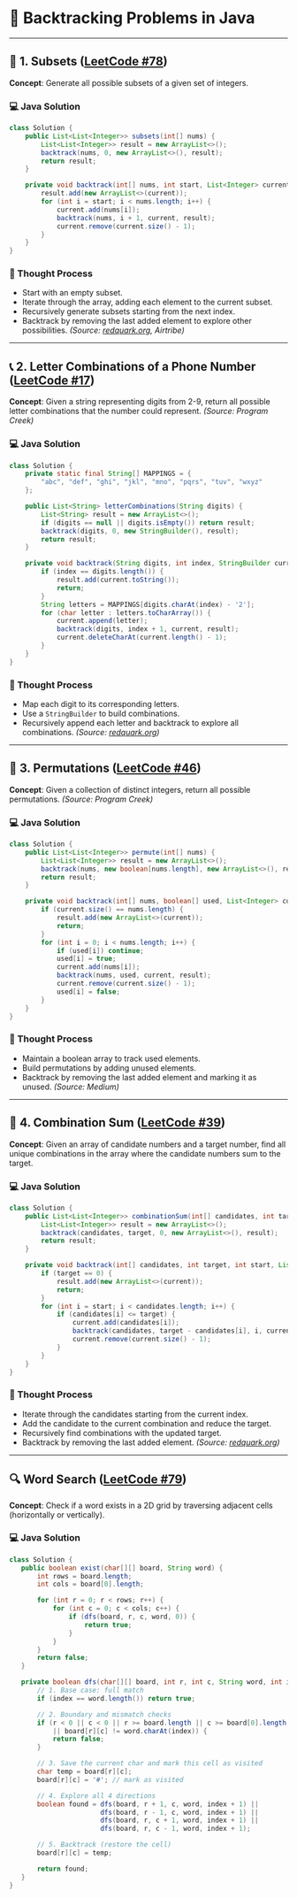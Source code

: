 
# 🔁 Backtracking Problems in Java

---

## 🧩 1. Subsets ([LeetCode #78](https://leetcode.com/problems/subsets/))

**Concept**: Generate all possible subsets of a given set of integers.

### 💻 Java Solution

```java
class Solution {
    public List<List<Integer>> subsets(int[] nums) {
        List<List<Integer>> result = new ArrayList<>();
        backtrack(nums, 0, new ArrayList<>(), result);
        return result;
    }

    private void backtrack(int[] nums, int start, List<Integer> current, List<List<Integer>> result) {
        result.add(new ArrayList<>(current));
        for (int i = start; i < nums.length; i++) {
            current.add(nums[i]);
            backtrack(nums, i + 1, current, result);
            current.remove(current.size() - 1);
        }
    }
}
````

### 🧠 Thought Process

* Start with an empty subset.
* Iterate through the array, adding each element to the current subset.
* Recursively generate subsets starting from the next index.
* Backtrack by removing the last added element to explore other possibilities.
  *(Source: [redquark.org](https://redquark.org), Airtribe)*

---

## 📞 2. Letter Combinations of a Phone Number ([LeetCode #17](https://leetcode.com/problems/letter-combinations-of-a-phone-number/))

**Concept**: Given a string representing digits from 2-9, return all possible letter combinations that the number could represent.
*(Source: Program Creek)*

### 💻 Java Solution

```java
class Solution {
    private static final String[] MAPPINGS = {
        "abc", "def", "ghi", "jkl", "mno", "pqrs", "tuv", "wxyz"
    };

    public List<String> letterCombinations(String digits) {
        List<String> result = new ArrayList<>();
        if (digits == null || digits.isEmpty()) return result;
        backtrack(digits, 0, new StringBuilder(), result);
        return result;
    }

    private void backtrack(String digits, int index, StringBuilder current, List<String> result) {
        if (index == digits.length()) {
            result.add(current.toString());
            return;
        }
        String letters = MAPPINGS[digits.charAt(index) - '2'];
        for (char letter : letters.toCharArray()) {
            current.append(letter);
            backtrack(digits, index + 1, current, result);
            current.deleteCharAt(current.length() - 1);
        }
    }
}
```

### 🧠 Thought Process

* Map each digit to its corresponding letters.
* Use a `StringBuilder` to build combinations.
* Recursively append each letter and backtrack to explore all combinations.
  *(Source: [redquark.org](https://redquark.org))*

---

## 🔄 3. Permutations ([LeetCode #46](https://leetcode.com/problems/permutations/))

**Concept**: Given a collection of distinct integers, return all possible permutations.
*(Source: Program Creek)*

### 💻 Java Solution

```java
class Solution {
    public List<List<Integer>> permute(int[] nums) {
        List<List<Integer>> result = new ArrayList<>();
        backtrack(nums, new boolean[nums.length], new ArrayList<>(), result);
        return result;
    }

    private void backtrack(int[] nums, boolean[] used, List<Integer> current, List<List<Integer>> result) {
        if (current.size() == nums.length) {
            result.add(new ArrayList<>(current));
            return;
        }
        for (int i = 0; i < nums.length; i++) {
            if (used[i]) continue;
            used[i] = true;
            current.add(nums[i]);
            backtrack(nums, used, current, result);
            current.remove(current.size() - 1);
            used[i] = false;
        }
    }
}
```

### 🧠 Thought Process

* Maintain a boolean array to track used elements.
* Build permutations by adding unused elements.
* Backtrack by removing the last added element and marking it as unused.
  *(Source: Medium)*

---

## 🔢 4. Combination Sum ([LeetCode #39](https://leetcode.com/problems/combination-sum/))

**Concept**: Given an array of candidate numbers and a target number, find all unique combinations in the array where the candidate numbers sum to the target.

### 💻 Java Solution

```java
class Solution {
    public List<List<Integer>> combinationSum(int[] candidates, int target) {
        List<List<Integer>> result = new ArrayList<>();
        backtrack(candidates, target, 0, new ArrayList<>(), result);
        return result;
    }

    private void backtrack(int[] candidates, int target, int start, List<Integer> current, List<List<Integer>> result) {
        if (target == 0) {
            result.add(new ArrayList<>(current));
            return;
        }
        for (int i = start; i < candidates.length; i++) {
            if (candidates[i] <= target) {
                current.add(candidates[i]);
                backtrack(candidates, target - candidates[i], i, current, result);
                current.remove(current.size() - 1);
            }
        }
    }
}
```

### 🧠 Thought Process

* Iterate through the candidates starting from the current index.
* Add the candidate to the current combination and reduce the target.
* Recursively find combinations with the updated target.
* Backtrack by removing the last added element.
  *(Source: [redquark.org](https://redquark.org))*

---

## 🔍 Word Search ([LeetCode #79](https://leetcode.com/problems/word-search/))

**Concept**: Check if a word exists in a 2D grid by traversing adjacent cells (horizontally or vertically).

### 💻 Java Solution

```java
class Solution {
   public boolean exist(char[][] board, String word) {
       int rows = board.length;
       int cols = board[0].length;

       for (int r = 0; r < rows; r++) {
           for (int c = 0; c < cols; c++) {
               if (dfs(board, r, c, word, 0)) {
                   return true;
               }
           }
       }
       return false;
   }

   private boolean dfs(char[][] board, int r, int c, String word, int index) {
       // 1. Base case: full match
       if (index == word.length()) return true;

       // 2. Boundary and mismatch checks
       if (r < 0 || c < 0 || r >= board.length || c >= board[0].length
           || board[r][c] != word.charAt(index)) {
           return false;
       }

       // 3. Save the current char and mark this cell as visited
       char temp = board[r][c];
       board[r][c] = '#'; // mark as visited

       // 4. Explore all 4 directions
       boolean found = dfs(board, r + 1, c, word, index + 1) ||
                       dfs(board, r - 1, c, word, index + 1) ||
                       dfs(board, r, c + 1, word, index + 1) ||
                       dfs(board, r, c - 1, word, index + 1);

       // 5. Backtrack (restore the cell)
       board[r][c] = temp;

       return found;
   }
}
```

